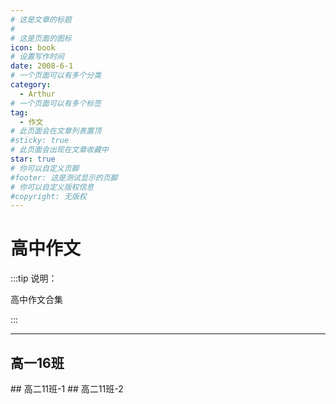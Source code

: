 ```yaml
---
# 这是文章的标题
#
# 这是页面的图标
icon: book
# 设置写作时间
date: 2008-6-1
# 一个页面可以有多个分类
category:
  - Arthur
# 一个页面可以有多个标签
tag:
  - 作文
# 此页面会在文章列表置顶
#sticky: true
# 此页面会出现在文章收藏中
star: true
# 你可以自定义页脚
#footer: 这是测试显示的页脚
# 你可以自定义版权信息
#copyright: 无版权
---
```

# 高中作文

:::tip 说明：

高中作文合集

:::

---

## 高一16班
<PDF url="/assets/pdf/3.pdf" />
## 高二11班-1
<PDF url="/assets/pdf/1.pdf" />
## 高二11班-2
<PDF url="/assets/pdf/2.pdf" />

